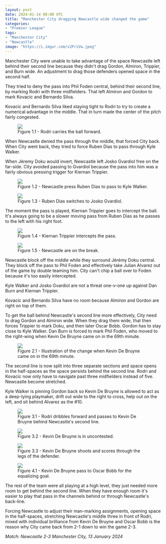 ```yaml
---
layout: post
date: 2024-01-14 08:00 UTC
title: "Manchester City dragging Newcastle wide changed the game" 
categories:
- "Premier League"
tags:
- "Manchester City"
- "Newcastle"
image: "https://i.imgur.com/v2FriVw.jpeg"
---
```


Manchester City were unable to take advantage of the space Newcastle left behind their second line because they didn't drag Gordon, Almiron, Trippier, and Burn wide. An adjustment to drag those defenders opened space in the second half. 

<!---more--->

They tried to deny the pass into Phil Foden central, behind their second line, by marking Rodri with three midfielders. That left Almiron and Gordon to mark Kovacic and Bernardo Silva. 

Kovacic and Bernardo Silva liked staying tight to Rodri to try to create a numerical advantage in the middle. That in turn made the center of the pitch fairly congested. 

<figure>
    <img src="https://i.imgur.com/v2FriVw.jpeg">
    <figcaption>Figure 1.1 - Rodri carries the ball forward.</figcaption>
</figure> 

When Newcastle denied the pass through the middle, that forced City back. When City went back, they tried to force Ruben Dias to pass through Kyle Walker.

When Jéremy Doku would invert, Newcastle left Josko Gvardiol free on the far-side. City avoided passing to Gvardiol because the pass into him was a fairly obvious pressing trigger for Kiernan Trippier. 

<figure>
    <img src="https://i.imgur.com/pdQnxe0.jpeg">
    <figcaption>Figure 1.2 - Newcastle press Ruben Dias to pass to Kyle Walker.</figcaption>
</figure> 

<figure>
    <img src="https://i.imgur.com/c80tu06.jpeg">
    <figcaption>Figure 1.3 - Ruben Dias switches to Josko Gvardiol.</figcaption>
</figure> 

The moment the pass is played, Kiernan Trippier goes to intercept the ball. It's always going to be a slower moving pass from Ruben Dias as he passes to the left with his right foot. 

<figure>
    <img src="https://i.imgur.com/vPxQRAr.jpeg">
    <figcaption>Figure 1.4 - Kiernan Trippier intercepts the pass.</figcaption>
</figure> 

<figure>
    <img src="https://i.imgur.com/SAw8xJt.jpeg">
    <figcaption>Figure 1.5 - Newcastle are on the break.</figcaption>
</figure> 

Newcastle block off the middle while they surround Jérémy Doku central. They block off the pass to Phil Foden and effectively take Julian Alvarez out of the game by double teaming him. City can't chip a ball over to Foden because it's too easily intercepted.

Kyle Walker and Josko Gvardiol are not a threat one-v-one up against Dan Burn and Kiernan Trippier. 

Kovacic and Bernardo Silva have no room because Almiron and Gordon are right on top of them. 

To get the ball behind Newcastle's second line more effectively, City need to drag Gordon and Almiron wide. When they drag them wide, that then forces Trippier to mark Doku, and then later Oscar Bobb. Gordon has to stay close to Kyle Walker. Dan Burn is forced to mark Phil Foden, who moved to the right-wing when Kevin De Bruyne came on in the 69th minute. 

<figure>
    <img src="https://i.imgur.com/HuC7xbz.jpeg">
    <figcaption>Figure 2.1 - Illustration of the change when Kevin De Bruyne came on in the 69th minute.</figcaption>
</figure> 

The second line is now split into three separate sections and space opens in the half-spaces as the space persists behind the second line. Rodri and Kovacic now only have to navigate past three midfielders instead of five. Newcastle become stretched. 

Kyle Walker is pinning Gordon back so Kevin De Bruyne is allowed to act as a deep-lying playmaker, drift out wide to the right to cross, help out on the left, and sit behind Alvarez as the #10. 

<figure>
    <img src="https://i.imgur.com/UMVPzAc.jpeg">
    <figcaption>Figure 3.1 - Rodri dribbles forward and passes to Kevin De Bruyne behind Newcastle's second line.</figcaption>
</figure> 

<figure>
    <img src="https://i.imgur.com/yKe2hRT.jpeg">
    <figcaption>Figure 3.2 - Kevin De Bruyne is in uncontested.</figcaption>
</figure> 

<figure>
    <img src="https://i.imgur.com/1yGYVSy.jpeg">
    <figcaption>Figure 3.3 - Kevin De Bruyne shoots and scores through the legs of the defender.</figcaption>
</figure> 

<figure>
    <img src="https://i.imgur.com/dLQOyRg.jpeg">
    <figcaption>Figure 4.1 - Kevin De Bruyne pass to Oscar Bobb for the equalizing goal.</figcaption>
</figure> 

The rest of the team were all playing at a high level, they just needed more room to get behind the second line. When they have enough room it's easier to play that pass in the channels behind or through Newcastle's back-line. 

Forcing Newcastle to adjust their man-marking assignments, opening space in the half-spaces, stretching Newcastle's middle three in front of Rodri, mixed with individual brilliance from Kevin De Bruyne and Oscar Bobb is the reason why City came back from 2-1 down to win the game 2-3. 

*Match: Newcastle 2-3 Manchester City, 13 January 2024* 

